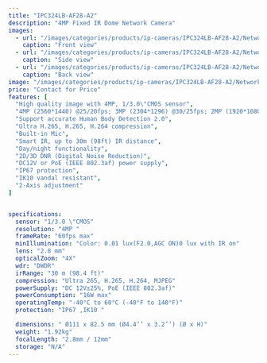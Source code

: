 ```yaml
---
title: "IPC324LB-AF28-A2"
description: "4MP Fixed IR Dome Network Camera"
images:
  - url: "/images/categories/products/ip-cameras/IPC324LB-AF28-A2/Network5 (1).png"
    caption: "Front view"
  - url: "/images/categories/products/ip-cameras/IPC324LB-AF28-A2/Network5 (2).png"
    caption: "Side view"
  - url: "/images/categories/products/ip-cameras/IPC324LB-AF28-A2/Network5 (3).png"
    caption: "Back view"
image: "/images/categories/products/ip-cameras/IPC324LB-AF28-A2/Network5 (1).png"
price: "Contact for Price"
features: [
  "High quality image with 4MP, 1/3.0\"CMOS sensor",
  "4MP (2560*1440) @25/20fps; 3MP (2304*1296) @30/25fps; 2MP (1920*1080) @30/25fps",
  "Support accurate Human Body Detection 2.0",
  "Ultra H.265, H.265, H.264 compression",
  "Built-in Mic",
  "Smart IR, up to 30m (98ft) IR distance",
  "Day/night functionality",
  "2D/3D DNR (Digital Noise Reduction)",
  "DC12V or PoE (IEEE 802.3af) power supply",
  "IP67 protection",
  "IK10 vandal resistant",
  "2-Axis adjustment"
]


specifications:
  sensor: "1/3.0 \"CMOS"
  resolution: "4MP "
  frameRate: "60fps max"
  minIllumination: "Color: 0.01 lux(F2.0,AGC ON)0 lux with IR on"
  lens: "2.8 mm"
  opticalZoom: "4X"
  wdr: "DWDR"
  irRange: "30 m (98.4 ft)"
  compression: "Ultra 265, H.265, H.264, MJPEG"
  powerSupply: "DC 12V±25%, PoE (IEEE 802.3af)"
  powerConsumption: "16W max"
  operatingTemp: "-40°C to 60°C (-40°F to 140°F)"
  protection: "IP67 ,IK10 "

  dimensions: "	Ø111 x 82.5 mm (Ø4.4’’ x 3.2’’) (Ø x H)"
  weight: "1.92kg"
  focalLength: "2.8mm / 12mm"
  storage: "N/A"
---
```

